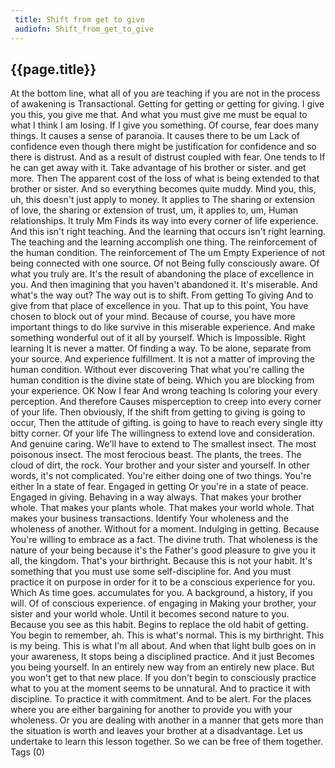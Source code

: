 ```yaml
---
 title: Shift from get to give
 audiofn: Shift_from_get_to_give
---
```


## {{page.title}}

At the bottom line, what all of you are teaching if you are not in the
process of awakening is Transactional. Getting for getting or getting
for giving. I give you this, you give me that. And what you must give me
must be equal to what I think I am losing. If I give you something. Of
course, fear does many things. It causes a sense of paranoia. It causes
there to be um Lack of confidence even though there might be
justification for confidence and so there is distrust. And as a result
of distrust coupled with fear. One tends to If he can get away with it.
Take advantage of his brother or sister. and get more. Then The apparent
cost of the loss of what is being extended to that brother or sister.
And so everything becomes quite muddy. Mind you, this, uh, this doesn't
just apply to money. It applies to The sharing or extension of love, the
sharing or extension of trust, um, it applies to, um, Human
relationships. It truly Mm Finds its way into every corner of life
experience. And this isn't right teaching. And the learning that occurs
isn't right learning. The teaching and the learning accomplish one
thing. The reinforcement of the human condition. The reinforcement of
The um Empty Experience of not being connected with one source. Of not
Being fully consciously aware. Of what you truly are. It's the result of
abandoning the place of excellence in you. And then imagining that you
haven't abandoned it. It's miserable. And what's the way out? The way
out is to shift. From getting To giving And to give from that place of
excellence in you. That up to this point, You have chosen to block out
of your mind. Because of course, you have more important things to do
like survive in this miserable experience. And make something wonderful
out of it all by yourself. Which is Impossible. Right learning It is
never a matter. Of finding a way. To be alone, separate from your
source. And experience fulfillment. It is not a matter of improving the
human condition. Without ever discovering That what you're calling the
human condition is the divine state of being. Which you are blocking
from your experience. OK Now I fear And wrong teaching Is coloring your
every perception. And therefore Causes misperception to creep into every
corner of your life. Then obviously, If the shift from getting to giving
is going to occur, Then the attitude of gifting. is going to have to
reach every single itty bitty corner. Of your life The willingness to
extend love and consideration. And genuine caring. We'll have to extend
to The smallest insect. The most poisonous insect. The most ferocious
beast. The plants, the trees. The cloud of dirt, the rock. Your brother
and your sister and yourself. In other words, it's not complicated.
You're either doing one of two things. You're either In a state of fear.
Engaged in getting Or you're in a state of peace. Engaged in giving.
Behaving in a way always. That makes your brother whole. That makes your
plants whole. That makes your world whole. That makes your business
transactions. Identify Your wholeness and the wholeness of another.
Without for a moment. Indulging in getting. Because You're willing to
embrace as a fact. The divine truth. That wholeness is the nature of
your being because it's the Father's good pleasure to give you it all,
the kingdom. That's your birthright. Because this is not your habit.
It's something that you must use some self-discipline for. And you must
practice it on purpose in order for it to be a conscious experience for
you. Which As time goes. accumulates for you. A background, a history,
if you will. Of of conscious experience. of engaging in Making your
brother, your sister and your world whole. Until it becomes second
nature to you. Because you see as this habit. Begins to replace the old
habit of getting. You begin to remember, ah. This is what's normal. This
is my birthright. This is my being. This is what I'm all about. And when
that light bulb goes on in your awareness, It stops being a disciplined
practice. And it just Becomes you being yourself. In an entirely new way
from an entirely new place. But you won't get to that new place. If you
don't begin to consciously practice what to you at the moment seems to
be unnatural. And to practice it with discipline. To practice it with
commitment. And to be alert. For the places where you are either
bargaining for another to provide you with your wholeness. Or you are
dealing with another in a manner that gets more than the situation is
worth and leaves your brother at a disadvantage. Let us undertake to
learn this lesson together. So we can be free of them together.
Tags (0)

